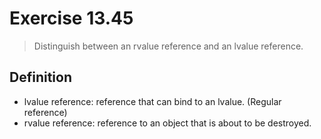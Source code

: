 # Exercise 13.45
> Distinguish between an rvalue reference and an lvalue reference.

## Definition
- lvalue reference: reference that can bind to an lvalue. (Regular reference)
- rvalue reference: reference to an object that is about to be destroyed.